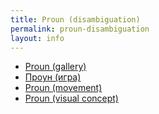 ```yaml
---
title: Proun (disambiguation)
permalink: proun-disambiguation
layout: info
---
```


+ [Proun (gallery)](proun-gallery)
+ [Проун (игра)](proun-game)
+ [Proun (movement)](proun-movement)
+ [Proun (visual concept)](proun-visual-concept)
